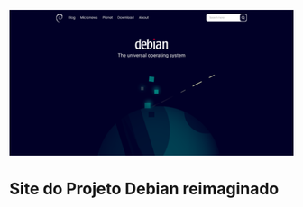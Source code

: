 ![Site do Projeto Debian reimaginado](redme-images/cover.png)

# Site do Projeto Debian reimaginado

